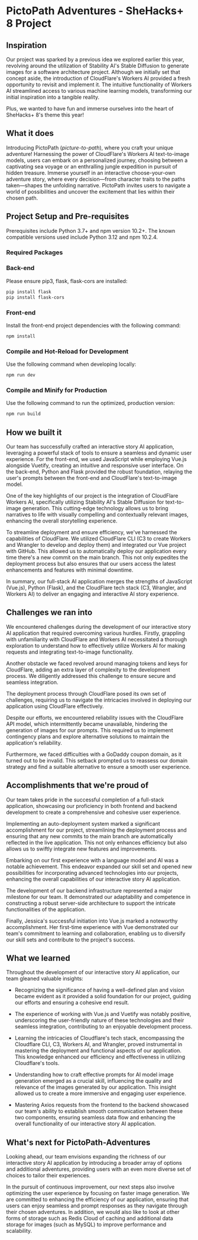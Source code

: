# PictoPath Adventures - SheHacks+ 8 Project

## Inspiration
Our project was sparked by a previous idea we explored earlier this year, revolving around the utilization of Stability AI's Stable Diffusion to generate images for a software architecture project. Although we initially set that concept aside, the introduction of CloudFlare's Workers AI provided a fresh opportunity to revisit and implement it. The intuitive functionality of Workers AI streamlined access to various machine learning models, transforming our initial inspiration into a tangible reality. 

Plus, we wanted to have fun and immerse ourselves into the heart of SheHacks+ 8's theme this year! 

## What it does
Introducing PictoPath (*picture-to-path*), where you craft your unique adventure! Harnessing the power of CloudFlare's Workers AI text-to-image models, users can embark on a personalized journey, choosing between a captivating sea voyage or an enthralling jungle expedition in pursuit of hidden treasure. Immerse yourself in an interactive choose-your-own adventure story, where every decision—from character traits to the paths taken—shapes the unfolding narrative. PictoPath invites users to navigate a world of possibilities and uncover the excitement that lies within their chosen path.

## Project Setup and Pre-requisites 
Prerequisites include Python 3.7+ and npm version 10.2+. The known compatible versions used include Python 3.12 and npm 10.2.4. 

### Required Packages
### Back-end
Please ensure pip3, flask, flask-cors are installed:
```sh
pip install flask
pip install flask-cors
```
### Front-end
Install the front-end project dependencies with the following command:
```sh
npm install
```

### Compile and Hot-Reload for Development
Use the following command when developing locally:
```sh
npm run dev
```

### Compile and Minify for Production
Use the following command to run the optimized, production version:
```sh
npm run build
```

## How we built it
Our team has successfully crafted an interactive story AI application, leveraging a powerful stack of tools to ensure a seamless and dynamic user experience. For the front-end, we used JavaScript while employing Vue.js alongside Vuetify, creating an intuitive and responsive user interface. On the back-end, Python and Flask provided the robust foundation, relaying the user's prompts between the front-end and CloudFlare's text-to-image model.

One of the key highlights of our project is the integration of CloudFlare Workers AI, specifically utilizing Stability AI's Stable Diffusion for text-to-image generation. This cutting-edge technology allows us to bring narratives to life with visually compelling and contextually relevant images, enhancing the overall storytelling experience.

To streamline deployment and ensure efficiency, we've harnessed the capabilities of CloudFlare. We utilized CloudFlare CLI (C3 to create Workers and Wrangler to develop and deploy them) and integrated our Vue project with GitHub. This allowed us to automatically deploy our application every time there's a new commit on the main branch. This not only expedites the deployment process but also ensures that our users access the latest enhancements and features with minimal downtime.

In summary, our full-stack AI application merges the strengths of JavaScript (Vue.js), Python (Flask), and the CloudFlare tech stack (C3, Wrangler, and Workers AI) to deliver an engaging and interactive AI story experience. 

## Challenges we ran into
We encountered challenges during the development of our interactive story AI application that required overcoming various hurdles. Firstly, grappling with unfamiliarity with CloudFlare and Workers AI necessitated a thorough exploration to understand how to effectively utilize Workers AI for making requests and integrating text-to-image functionality.

Another obstacle we faced revolved around managing tokens and keys for CloudFlare, adding an extra layer of complexity to the development process. We diligently addressed this challenge to ensure secure and seamless integration.

The deployment process through CloudFlare posed its own set of challenges, requiring us to navigate the intricacies involved in deploying our application using CloudFlare effectively.

Despite our efforts, we encountered reliability issues with the CloudFlare API model, which intermittently became unavailable, hindering the generation of images for our prompts. This required us to implement contingency plans and explore alternative solutions to maintain the application's reliability.

Furthermore, we faced difficulties with a GoDaddy coupon domain, as it turned out to be invalid. This setback prompted us to reassess our domain strategy and find a suitable alternative to ensure a smooth user experience.

## Accomplishments that we're proud of
Our team takes pride in the successful completion of a full-stack application, showcasing our proficiency in both frontend and backend development to create a comprehensive and cohesive user experience.

Implementing an auto-deployment system marked a significant accomplishment for our project, streamlining the deployment process and ensuring that any new commits to the main branch are automatically reflected in the live application. This not only enhances efficiency but also allows us to swiftly integrate new features and improvements.

Embarking on our first experience with a language model and AI was a notable achievement. This endeavor expanded our skill set and opened new possibilities for incorporating advanced technologies into our projects, enhancing the overall capabilities of our interactive story AI application.

The development of our backend infrastructure represented a major milestone for our team. It demonstrated our adaptability and competence in constructing a robust server-side architecture to support the intricate functionalities of the application.

Finally, Jessica's successful initiation into Vue.js marked a noteworthy accomplishment. Her first-time experience with Vue demonstrated our team's commitment to learning and collaboration, enabling us to diversify our skill sets and contribute to the project's success.

## What we learned
Throughout the development of our interactive story AI application, our team gleaned valuable insights:

- Recognizing the significance of having a well-defined plan and vision became evident as it provided a solid foundation for our project, guiding our efforts and ensuring a cohesive end result.

- The experience of working with Vue.js and Vuetify was notably positive, underscoring the user-friendly nature of these technologies and their seamless integration, contributing to an enjoyable development process.

- Learning the intricacies of Cloudflare's tech stack, encompassing the Cloudflare CLI, C3, Workers AI, and Wrangler, proved instrumental in mastering the deployment and functional aspects of our application. This knowledge enhanced our efficiency and effectiveness in utilizing Cloudflare's tools.

- Understanding how to craft effective prompts for AI model image generation emerged as a crucial skill, influencing the quality and relevance of the images generated by our application. This insight allowed us to create a more immersive and engaging user experience.

- Mastering Axios requests from the frontend to the backend showcased our team's ability to establish smooth communication between these two components, ensuring seamless data flow and enhancing the overall functionality of our interactive story AI application.

## What's next for PictoPath-Adventures
Looking ahead, our team envisions expanding the richness of our interactive story AI application by introducing a broader array of options and additional adventures, providing users with an even more diverse set of choices to tailor their experiences.

In the pursuit of continuous improvement, our next steps also involve optimizing the user experience by focusing on faster image generation. We are committed to enhancing the efficiency of our application, ensuring that users can enjoy seamless and prompt responses as they navigate through their chosen adventures. In addition, we would also like to look at other forms of storage such as Redis Cloud of caching and additional data storage for images (such as MySQL) to improve performance and scalability. 
